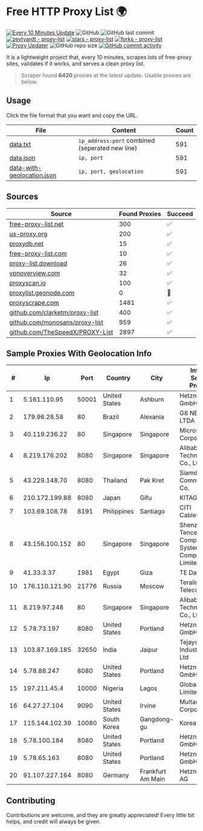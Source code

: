 
# Free HTTP Proxy List 🌍

[![Every 10 Minutes Update](https://github.com/mertguvencli/http-proxy-list/actions/workflows/main.yml/badge.svg?branch=main)](https://github.com/mertguvencli/http-proxy-list/actions/workflows/main.yml)
![GitHub](https://img.shields.io/github/license/mertguvencli/http-proxy-list)
![GitHub last commit](https://img.shields.io/github/last-commit/mertguvencli/http-proxy-list)
[![zevtyardt - proxy-list](https://img.shields.io/static/v1?label=zevtyardt&message=proxy-list&color=blue&logo=github)](https://github.com/zevtyardt/proxy-list "Go to GitHub repo")
[![stars - proxy-list](https://img.shields.io/github/stars/zevtyardt/proxy-list?style=social)](https://github.com/zevtyardt/proxy-list)
[![forks - proxy-list](https://img.shields.io/github/forks/zevtyardt/proxy-list?style=social)](https://github.com/zevtyardt/proxy-list)
[![Proxy Updater](https://github.com/zevtyardt/proxy-list/workflows/Proxy%20Updater/badge.svg)](https://github.com/zevtyardt/proxy-list/actions?query=workflow:"Proxy+Updater")
![GitHub repo size](https://img.shields.io/github/repo-size/zevtyardt/proxy-list)
[![GitHub commit activity](https://img.shields.io/github/commit-activity/m/zevtyardt/proxy-list?logo=commits)](https://github.com/zevtyardt/proxy-list/commits/main)

It is a lightweight project that, every 10 minutes, scrapes lots of free-proxy sites, validates if it works, and serves a clean proxy list.

> Scraper found **6420** proxies at the latest update. Usable proxies are below.

## Usage

Click the file format that you want and copy the URL.

|File|Content|Count|
|----|-------|-----|
|[data.txt](https://raw.githubusercontent.com/mertguvencli/http-proxy-list/main/proxy-list/data.txt)|`ip_address:port` combined (seperated new line)|591|
|[data.json](https://raw.githubusercontent.com/mertguvencli/http-proxy-list/main/proxy-list/data.json)|`ip, port`|591|
|[data-with-geolocation.json](https://raw.githubusercontent.com/mertguvencli/http-proxy-list/main/proxy-list/data-with-geolocation.json)|`ip, port, geolocation`|591|

## Sources

|Source|Found Proxies|Succeed|
|------|-------------|-------|
|[free-proxy-list.net](https://free-proxy-list.net)|300|✅|
|[us-proxy.org](https://www.us-proxy.org)|200|✅|
|[proxydb.net](http://proxydb.net)|15|✅|
|[free-proxy-list.com](https://free-proxy-list.com/?page=&port=&type%5B%5D=http&type%5B%5D=https&up_time=0&search=Search)|10|✅|
|[proxy-list.download](https://www.proxy-list.download/HTTP)|26|✅|
|[vpnoverview.com](https://vpnoverview.com/privacy/anonymous-browsing/free-proxy-servers)|32|✅|
|[proxyscan.io](https://www.proxyscan.io)|100|✅|
|[proxylist.geonode.com](https://proxylist.geonode.com/api/proxy-list?limit=300&page=1&sort_by=lastChecked&sort_type=desc&protocols=http,https)|0|🚫|
|[proxyscrape.com](https://api.proxyscrape.com/v2/?request=displayproxies&protocol=http&timeout=10000&country=all&ssl=all&anonymity=all)|1481|✅|
|[github.com/clarketm/proxy-list](https://raw.githubusercontent.com/clarketm/proxy-list/master/proxy-list-raw.txt)|400|✅|
|[github.com/monosans/proxy-list](https://raw.githubusercontent.com/monosans/proxy-list/main/proxies/http.txt)|959|✅|
|[github.com/TheSpeedX/PROXY-List](https://raw.githubusercontent.com/TheSpeedX/PROXY-List/master/http.txt)|2897|✅|


## Sample Proxies With Geolocation Info

|#|Ip|Port|Country|City|Internet Service Provider|
|-|--|----|-------|----|-------------------------|
|1|5.161.110.95|50001|United States|Ashburn|Hetzner Online GmbH|
|2|179.96.28.58|80|Brazil|Alexania|G8 NETWORKS LTDA|
|3|40.119.236.22|80|Singapore|Singapore|Microsoft Corporation|
|4|8.219.176.202|8080|Singapore|Singapore|Alibaba (US) Technology Co., Ltd.|
|5|43.229.148.70|8080|Thailand|Pak Kret|Siamdata Communication Co.|
|6|210.172.199.88|8080|Japan|Gifu|KITAGATA|
|7|103.69.108.78|8191|Philippines|Santiago|CITI Cableworld Inc.|
|8|43.156.100.152|80|Singapore|Singapore|Shenzhen Tencent Computer Systems Company Limited|
|9|41.33.3.37|1981|Egypt|Giza|TE Data|
|10|176.110.121.90|21776|Russia|Moscow|Teraline Telecom Ltd|
|11|8.219.97.248|80|Singapore|Singapore|Alibaba (US) Technology Co., Ltd.|
|12|5.78.73.197|8080|United States|Portland|Hetzner Online GmbH|
|13|103.87.169.185|32650|India|Jaipur|Tejays Industries Pvt Ltd|
|14|5.78.88.247|8080|United States|Portland|Hetzner Online GmbH|
|15|197.211.45.4|10000|Nigeria|Lagos|Globacom Limited|
|16|64.27.27.104|9090|United States|Irvine|Multacom Corporation|
|17|115.144.102.39|10080|South Korea|Gangdong-gu|Korea Telecom|
|18|5.78.100.184|8080|United States|Portland|Hetzner Online GmbH|
|19|5.78.65.163|8080|United States|Portland|Hetzner Online GmbH|
|20|91.107.227.164|8080|Germany|Frankfurt Am Main|Hetzner Online AG|



## Contributing

Contributions are welcome, and they are greatly appreciated! Every
little bit helps, and credit will always be given.

